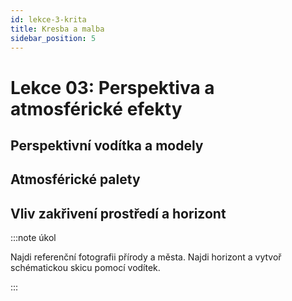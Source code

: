 ```yaml
---
id: lekce-3-krita
title: Kresba a malba
sidebar_position: 5
---
```


# Lekce 03: Perspektiva a atmosférické efekty
## Perspektivní vodítka a modely
## Atmosférické palety
## Vliv zakřivení prostředí a horizont


:::note úkol

Najdi referenční fotografii přírody a města. Najdi horizont a vytvoř schématickou skicu pomocí vodítek.

:::
